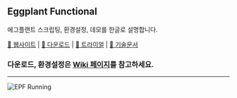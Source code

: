 ## Eggplant Functional
<!--
> *"Eggplant Functional is the only test automation solution that dynamically tests the single source of truth for the user experience: the UI. Instead of hooking into the code, the software tests from the user perspective through intelligent image and text understanding, API automation, and WebDriver object automation — all within a single test."*
<br>
-->
에그플랜트 스크립팅, 환경설정, 데모를 한글로 설명합니다.

[:eggplant:  웹사이트](https://eggplant.io/) | [:floppy_disk:  다운로드](https://eggplant.io/downloads) | 
[:key:  트라이얼](http://info.eggplant.io/try-eggplant) | [:page_facing_up:  기술문서](http://docs.testplant.com/eggplant-documentation-home.htm)
### 다운로드, 환경설정은 [Wiki 페이지](https://github.com/Kimrock/Eggplant-Functional/wiki)를 참고하세요.
------
![EPF Running](https://user-images.githubusercontent.com/42508143/54476640-02e3c100-4843-11e9-9bc9-049b0edfb730.png)
<br>

